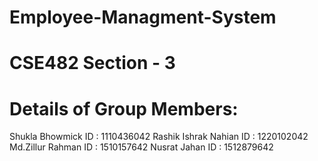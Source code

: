 # Employee-Managment-System

# CSE482 Section - 3

# Details of Group Members:

Shukla Bhowmick
ID : 1110436042
Rashik Ishrak Nahian 
ID : 1220102042 
Md.Zillur Rahman
ID : 1510157642
Nusrat Jahan 
ID : 1512879642